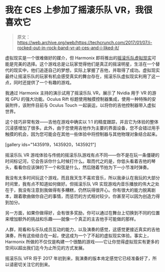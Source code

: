 # 我在 CES 上参加了摇滚乐队 VR，我很喜欢它 

> 原文：<https://web.archive.org/web/https://techcrunch.com/2017/01/07/i-rocked-out-in-rock-band-vr-at-ces-and-i-liked-it/>

虚拟现实是一个很难做好的媒介，但 Harmonix 即将推出的[摇滚乐队虚拟现实](https://web.archive.org/web/20221207101207/https://www.oculus.com/experiences/rift/744866972281509/)可能是完美的选择。这个游戏总是让玩家觉得他们是真正的摇滚明星，生活在一个替代的现实中，他们追逐自己的梦想，实际上掌握了吉他，并取得了成功。虚拟现实最终让摇滚乐队的玩家有机会感受真实的舞台存在，摇滚乐队虚拟现实利用了这一点，同时还提供了一个有趣的游戏。

我通过 Harmonix 主持的演示试用了摇滚乐队 VR，展示了 Nvidia 用于 VR 的游戏 GPU 的强大功能。Oculus Rift 标题使用触摸控制器集成，使用一种特殊的安装附件，该附件目前与 Oculus Touch 一起装运，以将你的吉他控制器带入虚拟世界。

这个技巧非常有效——吉他在游戏中确实以 1:1 的精度跟踪，并且它为体验的整体沉浸感增加了很多。此外，由于您使用吉他作为主要的界面设备，您不会错过用手触摸的机会，因为您可能会在其他一些体验中将控制器与其他物理对象结合起来。

[gallery ids="1435919，1435920，1435921"]

摇滚乐队 VR 游戏体验与传统的摇滚乐队游戏有点不同——你不是在玩一条僵硬的时间标记河，它会告诉你什么时候打什么。取而代之的是，你低头看着吉他的琴头，看看你应该弹的下一个和弦是什么，然后随着节拍为下一小节准时弹奏。

我没有太多时间玩这个游戏，而且我天生不喜欢音乐，所以我承认在我玩的大部分时间里，我有点不知道如何做好。但摇滚乐队 VR 实现游戏内音乐播放的伟大之处在于，我没有注意到我做得有多糟糕，仍然玩得很开心。你有很大的能力脱离剧本，跟着歌曲做你自己的事情，而惩罚的方式相对较少。你甚至可以因为创造力得到加分。

另一方面，如果你做得好，会有很多奖励，你可以通过在舞台上切换到不同的位置来增加额外的挑战和乐趣——就像一个真正的主吉他手可能做的那样。

人群，观看和与乐队成员互动的能力，以及演奏的感觉，这感觉更接近真实的吉他演奏，所有这些结合在一起，使这成为一个了不起的虚拟现实体验。事实上，Harmonix 所做的不仅仅是构建一个很酷的游戏——它让你觉得虚拟现实有更多的空间以超出我们迄今为止所见的方式发展。

摇滚乐队 VFR 将于 2017 年初到来，我演奏的版本肯定感觉它已经准备好了，所以请密切关注它的到来。